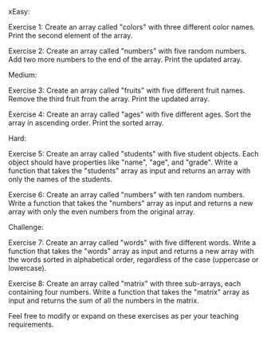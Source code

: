 xEasy:

Exercise 1: Create an array called "colors" with three
different color names. Print the second element of the array.

Exercise 2: Create an array called "numbers" with five
random numbers. Add two more numbers to the end of the array.
Print the updated array.

Medium:

Exercise 3: Create an array called "fruits" with five
different fruit names. Remove the third fruit from the array.
Print the updated array.

Exercise 4: Create an array called "ages" with five different
ages. Sort the array in ascending order.
Print the sorted array.

Hard:

Exercise 5: Create an array called "students" with five
student objects. Each object should have properties like
"name", "age", and "grade". Write a function that takes the
"students" array as input and returns an array with only the
names of the students.

Exercise 6: Create an array called "numbers" with ten random
numbers. Write a function that takes the "numbers" array as
input and returns a new array with only the even numbers from
the original array.

Challenge:

Exercise 7: Create an array called "words" with five different
words. Write a function that takes the "words" array as input
and returns a new array with the words sorted in alphabetical
order, regardless of the case (uppercase or lowercase).

Exercise 8: Create an array called "matrix" with three
sub-arrays, each containing four numbers. Write a function
that takes the "matrix" array as input and returns the sum
of all the numbers in the matrix.

Feel free to modify or expand on these exercises as per your
teaching requirements.

